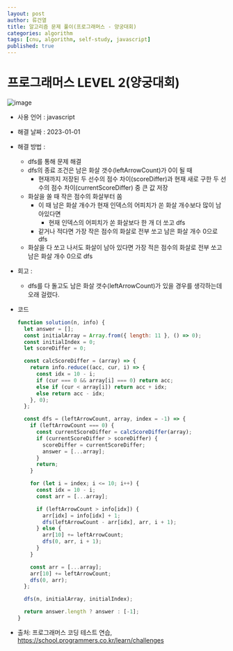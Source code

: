 ```yaml
---
layout: post
author: 류건열
title: 알고리즘 문제 풀이(프로그래머스 - 양궁대회)
categories: algorithm
tags: [cnu, algorithm, self-study, javascript]
published: true
---
```


# 프로그래머스 LEVEL 2(양궁대회)

![image](https://user-images.githubusercontent.com/34560965/210172562-85b59dbc-bb6d-4c08-910a-e357df0fb0fe.png)

- 사용 언어 : javascript

- 해결 날짜 : 2023-01-01

- 해결 방법 :

  - dfs를 통해 문제 해결
  - dfs의 종료 조건은 남은 화살 갯수(leftArrowCount)가 0이 될 때
    - 현재까지 저장된 두 선수의 점수 차이(scoreDiffer)과 현재 새로 구한 두 선수의 점수 차이(currentScoreDiffer) 중 큰 값 저장
  - 화살을 쏠 때 작은 점수의 화살부터 쏨
    - 이 때 남은 화살 개수가 현재 인덱스의 어피치가 쏜 화살 개수보다 많이 남아있다면
      - 현재 인덱스의 어피치가 쏜 화살보다 한 개 더 쏘고 dfs
    - 같거나 적다면 가장 작은 점수의 화살로 전부 쏘고 남은 화살 개수 0으로 dfs
  - 화살을 다 쏘고 나서도 화살이 남아 있다면 가장 적은 점수의 화살로 전부 쏘고 남은 화살 개수 0으로 dfs

- 회고 :

  - dfs를 다 돌고도 남은 화살 갯수(leftArrowCount)가 있을 경우를 생각하는데 오래 걸렸다.

- 코드

  ```javascript
  function solution(n, info) {
    let answer = [];
    const initialArray = Array.from({ length: 11 }, () => 0);
    const initialIndex = 0;
    let scoreDiffer = 0;

    const calcScoreDiffer = (array) => {
      return info.reduce((acc, cur, i) => {
        const idx = 10 - i;
        if (cur === 0 && array[i] === 0) return acc;
        else if (cur < array[i]) return acc + idx;
        else return acc - idx;
      }, 0);
    };

    const dfs = (leftArrowCount, array, index = -1) => {
      if (leftArrowCount === 0) {
        const currentScoreDiffer = calcScoreDiffer(array);
        if (currentScoreDiffer > scoreDiffer) {
          scoreDiffer = currentScoreDiffer;
          answer = [...array];
        }
        return;
      }

      for (let i = index; i <= 10; i++) {
        const idx = 10 - i;
        const arr = [...array];

        if (leftArrowCount > info[idx]) {
          arr[idx] = info[idx] + 1;
          dfs(leftArrowCount - arr[idx], arr, i + 1);
        } else {
          arr[10] += leftArrowCount;
          dfs(0, arr, i + 1);
        }
      }

      const arr = [...array];
      arr[10] += leftArrowCount;
      dfs(0, arr);
    };

    dfs(n, initialArray, initialIndex);

    return answer.length ? answer : [-1];
  }
  ```

- 출처: 프로그래머스 코딩 테스트 연습, https://school.programmers.co.kr/learn/challenges

